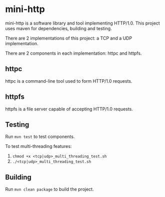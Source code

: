 # mini-http
mini-http is a software library and tool implementing HTTP/1.0. This project uses maven for dependencies, building and testing.

There are 2 implementations of this project: a TCP and a UDP implementation.

There are 2 components in each implementation: httpc and httpfs.

## httpc
httpc is a command-line tool used to form HTTP/1.0 requests.

## httpfs
httpfs is a file server capable of accepting HTTP/1.0 requests.

## Testing
Run `mvn test` to test components.

To test multi-threading features:
1. `chmod +x <tcp|udp>_multi_threading_test.sh`
2. `./<tcp|udp>_multi_threading_test.sh`

## Building
Run `mvn clean package` to build the project.
